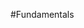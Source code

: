 <properties linkid="landing-page" urlDisplayName="Fundamentals" pageTitle="Windows Azure services fundamentals" title="Windows Azure services fundamentals" metaKeywords="Azure basics, Azure introductory, overview Azure" Description="Find introductory topics about Windows Azure." metaCanonical="" disqusComments="0" umbracoNaviHide="0" />


#Fundamentals

<div chunk="../../../shared/chunks/fundamentals-landing.md" />